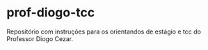 # prof-diogo-tcc
Repositório com instruções para os orientandos de estágio e tcc do Professor Diogo Cezar.
